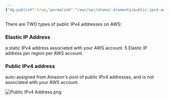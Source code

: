 ```yaml
---
{"dg-publish":true,"permalink":"/aws/vpc/atomic-elements/public-ipv4-address/"}
---
```


There are TWO types of public IPv4 addresses on AWS:
### Elastic IP Address
a static IPv4 address associated with your AWS account.
5 Elastic IP address per region per AWS account.

### Public IPv4 address
auto-assigned from Amazon's pool of public IPv4 addresses, and is not associated with your AWS account. 


![Public IPv4 Address.png](/img/user/aws/vpc/png/Public%20IPv4%20Address.png)
